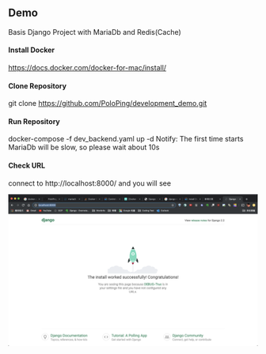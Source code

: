 ## Demo
Basis Django Project with MariaDb and Redis(Cache)

#### Install Docker
https://docs.docker.com/docker-for-mac/install/

#### Clone Repository
git clone https://github.com/PoloPing/development_demo.git

#### Run Repository
docker-compose -f dev_backend.yaml up -d
Notify: The first time starts MariaDb will be slow, so please wait about 10s

#### Check URL
connect to http://localhost:8000/ and you will see

![Alt text](pictures/index.png?raw=true)

